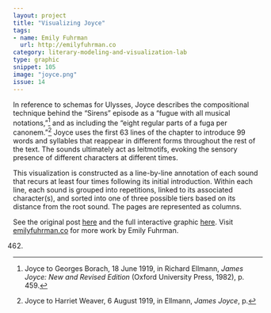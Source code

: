 ```yaml
---
layout: project
title: "Visualizing Joyce"
tags:
- name: Emily Fuhrman
  url: http://emilyfuhrman.co
category: literary-modeling-and-visualization-lab
type: graphic
snippet: 105
image: "joyce.png"
issue: 14
---
```


In reference to schemas for Ulysses, Joyce describes the compositional
technique behind the “Sirens” episode as a “fugue with all musical
notations,”[^1] and as including the “eight regular parts of a fuga per
canonem.”[^2] Joyce uses the first 63 lines of the chapter to introduce 99
words and syllables that reappear in different forms throughout the rest of
the text. The sounds ultimately act as leitmotifs, evoking the sensory
presence of different characters at different times.

This visualization is constructed as a line-by-line annotation of each sound
that recurs at least four times following its initial introduction. Within
each line, each sound is grouped into repetitions, linked to its associated
character(s), and sorted into one of three possible tiers based on its
distance from the root sound. The pages are represented as columns.

See the original post
[here](http://emilyfuhrman.co/projects/joyce-ulysses-sirens-redux.html) and
the full interactive graphic
[here](http://emilyfuhrman.co/interactive/Y2014001/). Visit
[emilyfuhrman.co](http://emilyfuhrman.co) for more work by Emily Fuhrman.

[^1]: Joyce to Georges Borach, 18 June 1919, in Richard Ellmann, *James Joyce:
New and Revised Edition* (Oxford University Press, 1982), p. 459.

[^2]: Joyce to Harriet Weaver, 6 August 1919, in Ellmann, *James Joyce*, p.
462.
